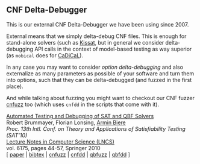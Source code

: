 CNF Delta-Debugger
------------------

This is our external CNF Delta-Debugger we have been using since 2007.

External means that we simply delta-debug CNF files.  This is enough for
stand-alone solvers (such as [Kissat](https://github.com/arminbiere/kissat),
but in general we consider delta-debugging API calls in the context of model-based
testing as way superior (as `mobical` does for
[CaDiCaL](https://github.com/arminbiere/cadical)).

In any case you may want to consider *option delta-debugging* and also externalize
as many parameters as possible of your software and turn them into options,
such that they can be delta-debugged (and fuzzed in the first place).

And while talking about fuzzing you might want to checkout
our CNF fuzzer [cnfuzz](https://github.com/arminbiere/cnfuzz) too
(which uses `cnfdd` in the scripts that come with it).

<p>
<a href="https://cca.informatik.uni-freiburg.de/papers/BrummayerLonsingBiere-SAT10.pdf">Automated Testing and Debugging of SAT and QBF Solvers</a>
<br>
Robert Brummayer, Florian Lonsing, <a href="https://cca.informatik.uni-freiburg.de/biere/index.html#publications">Armin Biere</a>
<br>
<i>Proc.&nbsp;13th Intl.&nbsp;Conf.&nbsp;on Theory and Applications of Satisfiability Testing (SAT'10)</i>
<br>
<a href="https://www.springer.com/gp/computer-science/lncs">Lecture Notes in Computer Science (LNCS)</a>
<br>
vol.&nbsp;6175,
pages 44-57,
Springer 2010
<br>
[ <a href="https://cca.informatik.uni-freiburg.de/papers/BrummayerLonsingBiere-SAT10.pdf">paper</a>
| <a href="https://cca.informatik.uni-freiburg.de/papers/BrummayerLonsingBiere-SAT10.bib">bibtex</a>
| <a href="https://github.com/arminbiere/cnfuzz">cnfuzz</a>
| <a href="https://github.com/arminbiere/cnfdd">cnfdd</a>
| <a href="https://cca.informatik.uni-freiburg.de/qbfuzz">qbfuzz</a>
| <a href="https://cca.informatik.uni-freiburg.de/qbfdd">qbfdd</a>
]
</p>
